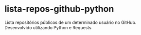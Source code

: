 # lista-repos-github-python
Lista repositórios públicos de um determinado usuário no GitHub. Desenvolvido utilizando Python e Requests
